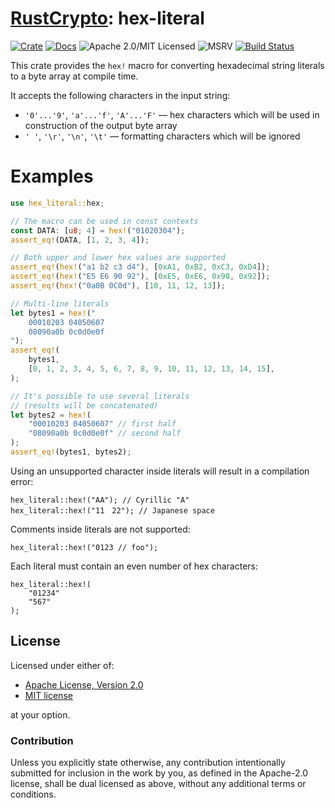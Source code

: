 # [RustCrypto]: hex-literal

[![Crate][crate-image]][crate-link]
[![Docs][docs-image]][docs-link]
![Apache 2.0/MIT Licensed][license-image]
![MSRV][rustc-image]
[![Build Status][build-image]][build-link]

This crate provides the `hex!` macro for converting hexadecimal string literals to a byte array at compile time.

It accepts the following characters in the input string:

- `'0'...'9'`, `'a'...'f'`, `'A'...'F'` — hex characters which will be used in construction of the output byte array
- `' '`, `'\r'`, `'\n'`, `'\t'` — formatting characters which will be ignored

# Examples
```rust
use hex_literal::hex;

// The macro can be used in const contexts
const DATA: [u8; 4] = hex!("01020304");
assert_eq!(DATA, [1, 2, 3, 4]);

// Both upper and lower hex values are supported
assert_eq!(hex!("a1 b2 c3 d4"), [0xA1, 0xB2, 0xC3, 0xD4]);
assert_eq!(hex!("E5 E6 90 92"), [0xE5, 0xE6, 0x90, 0x92]);
assert_eq!(hex!("0a0B 0C0d"), [10, 11, 12, 13]);

// Multi-line literals
let bytes1 = hex!("
    00010203 04050607
    08090a0b 0c0d0e0f
");
assert_eq!(
    bytes1,
    [0, 1, 2, 3, 4, 5, 6, 7, 8, 9, 10, 11, 12, 13, 14, 15],
);

// It's possible to use several literals
// (results will be concatenated)
let bytes2 = hex!(
    "00010203 04050607" // first half
    "08090a0b 0c0d0e0f" // second half
);
assert_eq!(bytes1, bytes2);
```

Using an unsupported character inside literals will result in a compilation error:
```rust,compile_fail
hex_literal::hex!("АА"); // Cyrillic "А"
hex_literal::hex!("11　22"); // Japanese space
```

Сomments inside literals are not supported:
```rust,compile_fail
hex_literal::hex!("0123 // foo");
```

Each literal must contain an even number of hex characters:
```rust,compile_fail
hex_literal::hex!(
    "01234"
    "567"
);
```

## License

Licensed under either of:

* [Apache License, Version 2.0](http://www.apache.org/licenses/LICENSE-2.0)
* [MIT license](http://opensource.org/licenses/MIT)

at your option.

### Contribution

Unless you explicitly state otherwise, any contribution intentionally submitted for inclusion in the work by you, as defined in the Apache-2.0 license, shall be dual licensed as above, without any additional terms or conditions.

[//]: # (badges)

[crate-image]: https://img.shields.io/crates/v/hex-literal.svg
[crate-link]: https://crates.io/crates/hex-literal
[docs-image]: https://docs.rs/hex-literal/badge.svg
[docs-link]: https://docs.rs/hex-literal/
[license-image]: https://img.shields.io/badge/license-Apache2.0/MIT-blue.svg
[rustc-image]: https://img.shields.io/badge/rustc-1.85+-blue.svg
[build-image]: https://github.com/RustCrypto/utils/actions/workflows/hex-literal.yml/badge.svg
[build-link]: https://github.com/RustCrypto/utils/actions/workflows/hex-literal.yml

[//]: # (general links)

[RustCrypto]: https://github.com/RustCrypto
